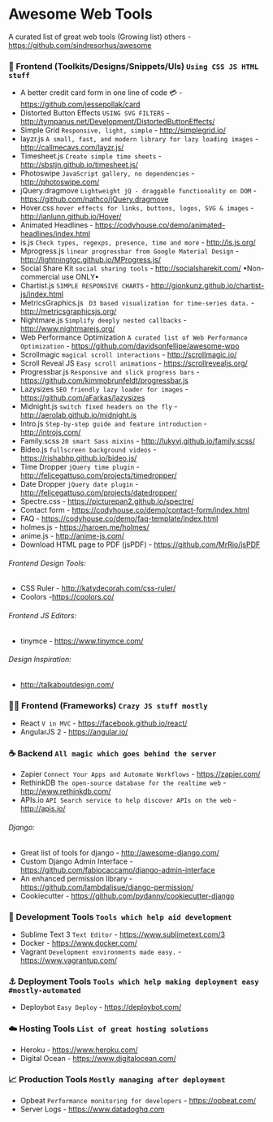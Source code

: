 # Awesome Web Tools
 A curated list of great web tools (Growing list) 
 others - https://github.com/sindresorhus/awesome

### :information_desk_person: Frontend (Toolkits/Designs/Snippets/UIs) `Using CSS JS HTML stuff`
- A better credit card form in one line of code :credit_card: - https://github.com/jessepollak/card
- Distorted Button Effects `USING SVG FILTERS` - http://tympanus.net/Development/DistortedButtonEffects/
- Simple Grid `Responsive, light, simple` - http://simplegrid.io/
- layzr.js `A small, fast, and modern library for lazy loading images` - http://callmecavs.com/layzr.js/
- Timesheet.js `Create simple time sheets` - http://sbstjn.github.io/timesheet.js/
- Photoswipe `JavaScript gallery, no dependencies` - http://photoswipe.com/
- jQuery.dragmove `Lightweight jQ - draggable functionality on DOM` - https://github.com/nathco/jQuery.dragmove
- Hover.css `hover effects for links, buttons, logos, SVG & images` - http://ianlunn.github.io/Hover/
- Animated Headlines - https://codyhouse.co/demo/animated-headlines/index.html
- is.js `Check types, regexps, presence, time and more` - http://is.js.org/
- Mprogress.js `linear progressbar from Google Material Design` - http://lightningtgc.github.io/MProgress.js/
- Social Share Kit `social sharing tools` - http://socialsharekit.com/ •Non-commercial use ONLY•
- Chartist.js `SIMPLE RESPONSIVE CHARTS` - http://gionkunz.github.io/chartist-js/index.html
- MetricsGraphics.js ` D3 based visualization for time-series data.` - http://metricsgraphicsjs.org/
- Nightmare.js `Simplify deeply nested callbacks` - http://www.nightmarejs.org/
- Web Performance Optimization `A curated list of Web Performance Optimization` - https://github.com/davidsonfellipe/awesome-wpo
- Scrollmagic `magical scroll interactions` - http://scrollmagic.io/
- Scroll Reveal JS `Easy scroll animations` - https://scrollrevealjs.org/
- Progressbar.js `Responsive and slick progress bars` - https://github.com/kimmobrunfeldt/progressbar.js
- Lazysizes `SEO friendly lazy loader for images` - https://github.com/aFarkas/lazysizes
- Midnight.js `switch fixed headers on the fly` - http://aerolab.github.io/midnight.js
- Intro.js `Step-by-step guide and feature introduction` - http://introjs.com/
- Family.scss `20 smart Sass mixins` - http://lukyvj.github.io/family.scss/
- Bideo.js `fullscreen background videos` - https://rishabhp.github.io/bideo.js/
- Time Dropper `jQuery time plugin` - http://felicegattuso.com/projects/timedropper/
- Date Dropper `jQuery date plugin` - http://felicegattuso.com/projects/datedropper/
- Spectre.css - https://picturepan2.github.io/spectre/
- Contact form - https://codyhouse.co/demo/contact-form/index.html
- FAQ - https://codyhouse.co/demo/faq-template/index.html
- holmes.js - https://haroen.me/holmes/
- anime.js - http://anime-js.com/
- Download HTML page to PDF (jsPDF) - https://github.com/MrRio/jsPDF

###### Frontend Design Tools:
- CSS Ruler - http://katydecorah.com/css-ruler/
- Coolors -https://coolors.co/

###### Frontend JS Editors:
- tinymce - https://www.tinymce.com/

###### Design Inspiration:
- http://talkaboutdesign.com/

### :guardsman: Frontend (Frameworks) `Crazy JS stuff mostly`
- React `V in MVC` - https://facebook.github.io/react/
- AngularJS 2 - https://angular.io/

### :coffee: Backend `All magic which goes behind the server`
- Zapier `Connect Your Apps and Automate Workflows` - https://zapier.com/
- RethinkDB `The open-source database for the realtime web` - http://www.rethinkdb.com/
- APIs.io `API Search service to help discover APIs on the web` - http://apis.io/

###### Django:
- Great list of tools for django - http://awesome-django.com/
- Custom Django Admin Interface - https://github.com/fabiocaccamo/django-admin-interface
- An enhanced permission library - https://github.com/lambdalisue/django-permission/
- Cookiecutter - https://github.com/pydanny/cookiecutter-django

### :pencil: Development Tools `Tools which help aid development`
- Sublime Text 3 `Text Editor` - https://www.sublimetext.com/3
- Docker - https://www.docker.com/
- Vagrant `Development environments made easy.` - https://www.vagrantup.com/

### :anchor: Deployment Tools `Tools which help making deployment easy #mostly-automated`
- Deploybot `Easy Deploy` - https://deploybot.com/

### :cloud: Hosting Tools `List of great hosting solutions`
- Heroku - https://www.heroku.com/
- Digital Ocean - https://www.digitalocean.com/

### :chart_with_upwards_trend: Production Tools `Mostly managing after deployment`
- Opbeat `Performance monitoring for developers` - https://opbeat.com/
- Server Logs - https://www.datadoghq.com
